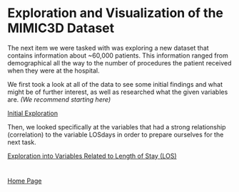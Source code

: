 # Exploration and Visualization of the MIMIC3D Dataset

The next item we were tasked with was exploring a new dataset that contains information about ~60,000 patients. This information ranged from demographical all the way to the number of procedures the patient received when they were at the hospital. 

We first took a look at all of the data to see some initial findings and what might be of further interest, as well as researched what the given variables are. *(We recommend starting here)* 

[Initial Exploration](https://github.com/EvaGostiuk/MAT4376-project-2-team-3/blob/master/MIMIC3D_DataSet/01-Initial.md)

Then, we looked specifically at the variables that had a strong relationship (correlation) to the variable LOSdays in order to prepare ourselves for the next task. 

[Exploration into Variables Related to Length of Stay (LOS)](https://github.com/EvaGostiuk/MAT4376-project-2-team-3/blob/master/MIMIC3D_DataSet/02-LOS_Exploration.md)

# 

[Home Page](https://github.com/EvaGostiuk/MAT4376-project-2-team-3/blob/master/README.md)
